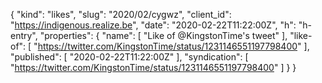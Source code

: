 {
  "kind": "likes",
  "slug": "2020/02/cygwz",
  "client_id": "https://indigenous.realize.be",
  "date": "2020-02-22T11:22:00Z",
  "h": "h-entry",
  "properties": {
    "name": [
      "Like of @KingstonTime's tweet"
    ],
    "like-of": [
      "https://twitter.com/KingstonTime/status/1231146551197798400"
    ],
    "published": [
      "2020-02-22T11:22:00Z"
    ],
    "syndication": [
      "https://twitter.com/KingstonTime/status/1231146551197798400"
    ]
  }
}

